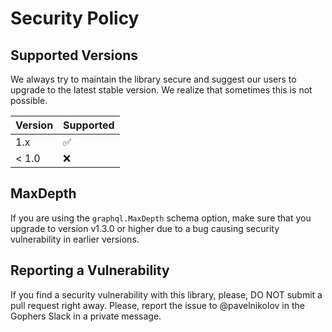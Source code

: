 # Security Policy

## Supported Versions

We always try to maintain the library secure and suggest our users to upgrade to the latest stable version. We realize that sometimes this is not possible.

| Version | Supported          |
| ------- | ------------------ |
| 1.x     | :white_check_mark: |
| < 1.0   | :x:                |

## MaxDepth
If you are using the `graphql.MaxDepth` schema option, make sure that you upgrade to version v1.3.0 or higher due to a bug causing security vulnerability in earlier versions.

## Reporting a Vulnerability

If you find a security vulnerability with this library, please, DO NOT submit a pull request right away. Please, report the issue to @pavelnikolov in the Gophers Slack in a private message.
